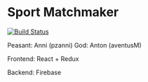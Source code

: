 # Sport Matchmaker
[![Build Status](https://travis-ci.org/AventusM/sport-matchmaker.svg?branch=master)](https://travis-ci.org/AventusM/sport-matchmaker)


Peasant: Anni (pzanni)
God: Anton (aventusM)

Frontend: React + Redux

Backend: Firebase
